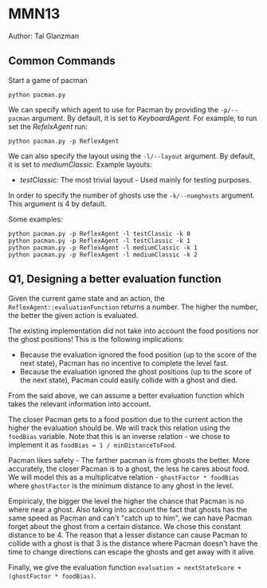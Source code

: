 # MMN13

Author: Tal Glanzman

## Common Commands

Start a game of pacman

    python pacman.py

We can specify which agent to use for Pacman by providing the ```-p/--pacman``` argument. By default, it is set to _KeyboardAgent_. For example, to run set the _RefelxAgent_ run:

    python pacman.py -p ReflexAgent

We can also specify the layout using the ```-l/--layout``` argument. By default, it is set to _mediumClassic_. Example layouts:

- _testClassic_: The most trivial layout - Used mainly for testing purposes.

In order to specify the number of ghosts use the ```-k/--numghosts``` argument. This argument is 4 by default.

Some examples:

    python pacman.py -p ReflexAgent -l testClassic -k 0
    python pacman.py -p ReflexAgent -l testClassic -k 1
    python pacman.py -p ReflexAgent -l mediumClassic -k 1
    python pacman.py -p ReflexAgent -l mediumClassic -k 2

## Q1, Designing a better evaluation function

Given the current game state and an action, the ```ReflexAgent::evaluationFunction``` returns a number. The higher the number, the better the given action is evaluated.

The existing implementation did not take into account the food positions nor the ghost positions! This is the following implications:
- Because the evaluation ignored the food position (up to the score of the next state), Pacman has no incentive to complete the level fast. 
- Because the evaluation ignored the ghost positions (up to the score of the next state), Pacman could easily collide with a ghost and died.

From the said above, we can assume a better evaluation function which takes the relevant information into account. 

The closer Pacman gets to a food position due to the current action the higher the evaluation should be. We will track this relation using the ```foodBias``` variable. Note that this is an inverse relation - we chose to implement it as ```foodBias = 1 / minDistanceToFood```.

Pacman likes safety - The farther pacman is from ghosts the better. More accurately, the closer Pacman is to a ghost, the less he cares about food. We will model this as a multiplicatve relation - ```ghostFactor * foodBias``` where ```ghostFactor``` is the minimum distance to any ghost in the level.

Empiricaly, the bigger the level the higher the chance that Pacman is no where near a ghost. Also taking into account the fact that ghosts has the same speed as Pacman and can't "catch up to him", we can have Pacman forget about the ghost from a certain distance. We chose this constant distance to be 4. The reason that a lesser distance can cause Pacman to collide with a ghost is that 3 is the distance where Pacman doesn't have the time to change directions can escape the ghosts and get away with it alive.

Finally, we give the evaluation function ```evaluation = nextStateScore + (ghostFactor * foodBias)```.